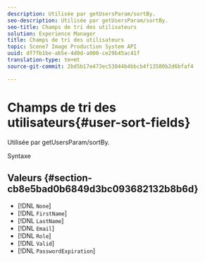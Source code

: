 ```yaml
---
description: Utilisée par getUsersParam/sortBy.
seo-description: Utilisée par getUsersParam/sortBy.
seo-title: Champs de tri des utilisateurs
solution: Experience Manager
title: Champs de tri des utilisateurs
topic: Scene7 Image Production System API
uuid: df7fb1be-ab5e-4d0d-a000-ce29b45ac41f
translation-type: tm+mt
source-git-commit: 2bd5b17e473ec53844b4bbcb4f13580b2d6bfaf4

---
```



# Champs de tri des utilisateurs{#user-sort-fields}

Utilisée par getUsersParam/sortBy.

Syntaxe

## Valeurs {#section-cb8e5bad0b6849d3bc093682132b8b6d}

* [!DNL `None`]
* [!DNL `FirstName`]
* [!DNL `LastName`]
* [!DNL `Email`]
* [!DNL `Role`]
* [!DNL `Valid`]
* [!DNL `PasswordExpiration`]

